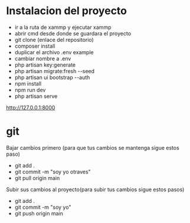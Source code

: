 # Instalacion del proyecto
- ir a la ruta de xammp y ejecutar xammp
- abrir cmd desde donde se guardara el proyecto
- git clone (enlace del repositorio)
- composer install
- duplicar el archivo .env example
- cambiar nombre a .env
- php artisan key:generate
- php artisan migrate:fresh --seed
- php artisan ui bootstrap --auth
- npm install
- npm run dev
- php artisan serve

http://127.0.0.1:8000

# git
Bajar cambios primero (para que tus cambios se mantenga sigue estos paso)

- git add .
- git commit -m "soy yo otraves"
- git pull origin main

Subir sus cambios al proyecto(para subir tus cambios sigue estos pasos)

- git add .
- git commit -m "soy yo"
- git push origin main